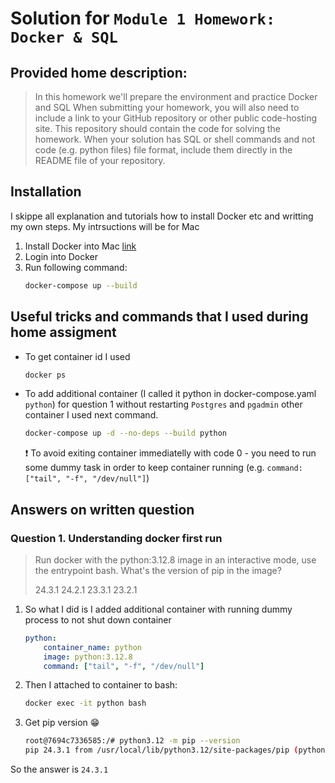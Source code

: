 # Solution for `Module 1 Homework: Docker & SQL`

## Provided home description:

> In this homework we'll prepare the environment and practice Docker and SQL
> When submitting your homework, you will also need to include a link to your GitHub repository or other public code-hosting site.
> This repository should contain the code for solving the homework.
> When your solution has SQL or shell commands and not code (e.g. python files) file format, include them directly in the README file of your repository.

## Installation
I skippe all explanation and tutorials how to install Docker etc and writting my own steps. My intrsuctions will be for Mac

1. Install Docker into Mac [link](https://docs.docker.com/desktop/setup/install/mac-install/)
2. Login into Docker
3. Run following command:
    ```bash
    docker-compose up --build
    ```

## Useful tricks and commands that I used during home assigment
- To get container id I used
    ```bash
    docker ps
    ```
- To add additional container (I called it python in docker-compose.yaml `python`) for question 1 without restarting `Postgres` and `pgadmin` other container I used next command. 
    ```bash
    docker-compose up -d --no-deps --build python 
    ```
    ❗️ To avoid exiting container immediatelly with code 0 - you need to run some dummy task in order to keep container running (e.g. `command: ["tail", "-f", "/dev/null"]`)

## Answers on written question

### Question 1. Understanding docker first run
> Run docker with the python:3.12.8 image in an interactive mode, use the entrypoint bash.
> What's the version of pip in the image?
> 
> 24.3.1
> 24.2.1
> 23.3.1
> 23.2.1

1. So what I did is I added additional container with running dummy process to not shut down container
    ```yaml
    python:
        container_name: python
        image: python:3.12.8
        command: ["tail", "-f", "/dev/null"]
    ```
2. Then I attached to container to bash:
    ```bash
    docker exec -it python bash  
    ```
3. Get pip version 😁
    ```bash
    root@7694c7336585:/# python3.12 -m pip --version
    pip 24.3.1 from /usr/local/lib/python3.12/site-packages/pip (python 3.12)
    ```
So the answer is `24.3.1`